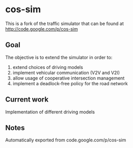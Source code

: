 # cos-sim
This is a fork of the traffic simulator that can be found at http://code.google.com/p/cos-sim

## Goal
The objective is to extend the simulator in order to:

1. extend choices of driving models
2. implement vehicular communication (V2V and V2I)
3. allow usage of cooperative intersection management
4. implement a deadlock-free policy for the road network

## Current work
Implementation of different driving models

## Notes
Automatically exported from code.google.com/p/cos-sim